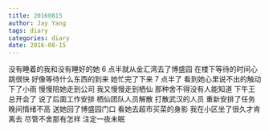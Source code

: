 ```yaml
---
title: 20160815
author: Jay Yang
tags: diary
categories: diary
date: 2016-08-15
---
```


没有睡着的我和没有睡好的她 6 点半就从金汇湾去了博盛园 在楼下等待的时间心跳很快 好像等待什么东西的到来 她忙完了下来 7 点半了 看到她心里说不出的触动 下了小雨 慢慢陪她走到公司 我又慢慢走到栖仙 那种舍不得没有人能知道 下午王总开会了 说了后面工作安排 栖仙团队人员解散 打散武汉的人员 重新安排了任务 晚间情绪不高 送她回了博盛园门口 看她去超市买菜的身影 我在小区坐了很久才肯离去 尽管不舍那有怎样 注定一夜未眠
